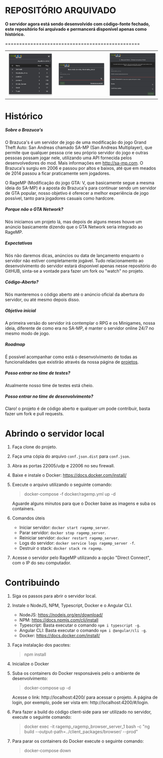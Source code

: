 # REPOSITÓRIO ARQUIVADO
**O servidor agora está sendo desenvolvido com código-fonte fechado, este repositório foi arquivado e permancerá disponível apenas como histórico.**



================================================



<table>
    <td><img src="https://github.com/brazucas/ragemp/raw/master/demo/demo2.jpeg" width="300px"/></td>
    <td><img src="https://github.com/brazucas/ragemp/raw/master/demo/demo3.png" width="300px"/></td>
    <td><img src="https://github.com/brazucas/ragemp/raw/master/demo/demo4.png" width="300px"/></td>
</table>

# Histórico

##### Sobre o Brazuca's

O Brazuca's é um servidor de jogo de uma modificação do jogo Grand Theft Auto: San Andreas chamado SA-MP (San Andreas Multiplayer), que permite que qualquer pessoa crie seu próprio servidor do jogo e outras pessoas possam jogar nele, utilizando uma API fornecida pelos desenvolvedores do mod. Mais informações em http://sa-mp.com. O Brazuca's surgiu em 2006 e passou por altos e baixos, até que em meados de 2014 passou a ficar praticamente sem jogadores.

O RageMP (Modificação do jogo GTA: V, que basicamente segue a mesma ideia do SA-MP) é a aposta do Brazuca's para continuar sendo um servidor de GTA popular, nosso objetivo é oferecer a melhor experiência de jogo possível, tanto para jogadores casuais como hardcore.

##### Porque não o GTA Network?
Nós iniciamos um projeto lá, mas depois de alguns meses houve um anúncio basicamente dizendo que o GTA Network seria integrado ao RageMP.

##### Expectativas

Nós não daremos dicas, anúncios ou data de lançamento enquanto o servidor não estiver completamente jogável. Tudo relacionamento ao desenvolvimento do servidor estará disponível apenas nesse repositório do GitHUB, sinta-se a vontade para fazer um fork ou "watch" no projeto.

##### Código-Aberto?

Nós manteremos o código aberto até o anúncio oficial da abertura do servidor, ou até mesmo depois disso.

##### Objetivo inicial

A primeira versão do servidor irá contemplar o RPG e os Minigames, nossa ideia, diferente de como era no SA-MP, é manter o servidor online 24/7 no mesmo modo de jogo. 

##### Roadmap

É possível acompanhar como está o desenvolvimento de todas as funcionalidades que existirão através da nossa página de [projetos](https://github.com/brazucas/ragemp/projects).

##### Posso entrar no time de testes?
Atualmente nosso time de testes está cheio.

##### Posso entrar no time de desenvolvimento?

Claro! o projeto é de código aberto e qualquer um pode contribuir, basta fazer um fork e pull requests.

# Abrindo o servidor local

1. Faça clone do projeto.
2. Faça uma cópia do arquivo ```conf.json.dist``` para ```conf.json```.
3. Abra as portas 22005/udp e 22006 no seu firewall.
4. Baixe e instale o Docker: https://docs.docker.com/install/

6. Execute o arquivo utilizando o seguinte comando:
    > docker-compose -f docker/ragemp.yml up -d
    
     Aguarde alguns minutos para que o Docker baixe as imagens e suba os containers.
    
7. Comandos úteis
    - Iniciar servidor: ```docker start ragemp_server```.
    - Parar servidor: ```docker stop ragemp_server```.
    - Reiniciar servidor: ```docker restart ragemp_server```.
    - Logs do servidor: ```docker service logs ragemp_server -f```.
    - Destruir o stack: ```docker stack rm ragemp```.

8. Acesse o servidor pelo RageMP utilizando a opção "Direct Connect", com o IP do seu computador.

# Contribuindo

1. Siga os passos para abrir o servidor local.
2. Instale o NodeJS, NPM, Typescript, Docker e o Angular CLI.
     
     - NodeJS: https://nodejs.org/en/download/
     - NPM: https://docs.npmjs.com/cli/install
     - Typescript: Basta executar o comando ```npm i typescript -g```.
     - Angular CLI: Basta executar o comando ```npm i @angular/cli -g```.
     - Docker: https://docs.docker.com/install/
3. Faça instalação dos pacotes:
    > npm install
    
4. Inicialize o Docker

5. Suba os containers do Docker responsáveis pelo o ambiente de desenvolvimento:
    > docker-compose up -d
    
    Acesse o link: http://localhost:4200/ para acessar o projeto. A página de login, por exemplo, pode ser vista em: http://localhost:4200/#/login.

6. Para fazer a build do código client-side para ser utilizado no servidor, execute o seguinte comando:
    > docker exec -it ragemp_ragemp_browser_server_1 bash -c "ng build --output-path=../client_packages/browser/ --prod"

6. Para parar os containers do Docker execute o seguinte comando:
    > docker-compose down 
